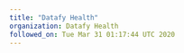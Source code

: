 ```yaml
---
title: "Datafy Health"
organization: Datafy Health
followed_on: Tue Mar 31 01:17:44 UTC 2020
---
```

